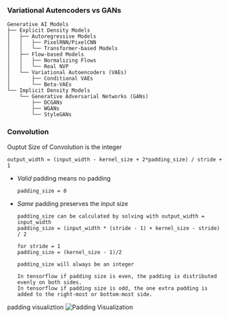 ### Variational Autencoders vs GANs

```
Generative AI Models
├── Explicit Density Models
│   ├── Autoregressive Models
│   │   ├── PixelRNN/PixelCNN
│   │   └── Transformer-based Models
│   ├── Flow-based Models
│   │   ├── Normalizing Flows
│   │   └── Real NVP
│   └── Variational Autoencoders (VAEs)
│       ├── Conditional VAEs
│       └── Beta-VAEs
└── Implicit Density Models
    └── Generative Adversarial Networks (GANs)
        ├── DCGANs
        ├── WGANs
        └── StyleGANs
```

### Convolution

Ouptut Size of Convolution is the integer
```
output_width = (input_width - kernel_size + 2*padding_size) / stride + 1
```

- *Valid* padding means no padding
  ```
  padding_size = 0
  ```
- *Same* padding preserves the input size
  ```
  padding_size can be calculated by solving with output_width = input_width
  padding_size = (input_width * (stride - 1) + kernel_size - stride) / 2

  for stride = 1
  padding_size = (kernel_size - 1)/2

  padding_size will always be an integer

  In tensorflow if padding size is even, the padding is distributed evenly on both sides.
  In tensorflow if padding size is odd, the one extra padding is added to the right-most or bottom-most side.
  ```
  
padding visualiztion
![Padding Visualization](https://miro.medium.com/v2/resize:fit:1400/1*Tq_lyA2uRy4BTBpYlbKTTQ.gif)






